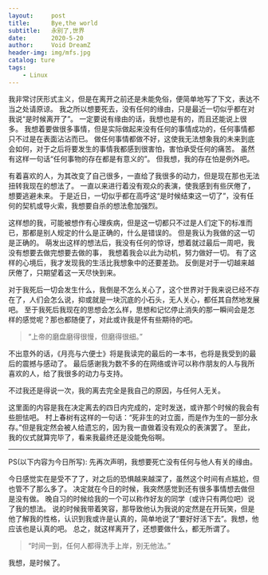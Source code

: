 ```yaml
---
layout:     post
title:      Bye,the world
subtitle:   永别了,世界
date:       2020-5-20
author:     Void DreamZ
header-img: img/mfs.jpg
catalog: ture
tags:
    - Linux
---
```






我非常讨厌形式主义，但是在离开之前还是未能免俗，便简单地写了下文，表达不当之处请原谅。
我之所以想要死去，没有任何的缘由，只是最近一切似乎都在对我说“是时候离开了”。
一定要说有缘由的话，我想也是有的，而且还能说上很多。
我想着要做很多事情，但是实际做起来没有任何的事情成功的，任何事情都只不过是在表面沾沾而已。
做任何事情都做不好，这使我无法想象我的未来到底会如何，对于之后将要发生的事情我都感到很害怕，害怕承受任何的痛苦。
虽然有这样一句话“任何事物的存在都是有意义的”。
但我想，我的存在怕是例外吧。

有着喜欢的人，为其改变了自己很多，一直给了我很多的动力，但是现在那也无法扭转我现在的想法了。
一直以来进行着没有观众的表演，使我感到有些厌倦了，想要逃避未来。
于是近日，一切似乎都在高呼这“是时候结束这一切了”，没有任何的契机或导火索，我想要自杀的想法愈加强烈。


这样想的我，可能被想作有心理疾病，但是这一切都只不过是人们定下的标准而已，那都是别人规定的什么是正确的，什么是错误的。
但是我认为我做的这一切是正确的。
萌发出这样的想法后，我没有任何的惊讶，想着就过最后一周吧，我没有想要去做完想要去做的事，
我想着我会以此为动机，努力做好一切。
有了这样的心境后，我才发现我的生活比我想象中的还要差劲。
反倒是对于一切越来越厌倦了，只期望着这一天尽快到来。

对于我死后一切会发生什么，我倒是不怎么关心了，这个世界对于我来说已经不存在了，人们会怎么说，抑或就是一块沉底的小石头，无人关心，都任其自然地发展吧。
至于我死后我现在的思想会怎么样，思想和记忆停止消失的那一瞬间会是怎样的感觉呢？那也都随便了，对此或许我是怀有些期待的吧。

> “上帝的磨盘磨得很慢，但磨得很细。”

不出意外的话，《月亮与六便士》将是我读完的最后的一本书，也将是我受到的最后的震撼与感动了。
最后感谢我为数不多的在网络或许可以称作朋友的人与我所喜欢的人，给了我很多的动力与支持。

不过我还是得说一次，我的离去完全是我自己的原因，与任何人无关。

这里面的内容是我在决定离去的四日内完成的，定时发送，或许那个时候的我会有些胆怯吧。
村上春树有这样的一句话：“死非生的对立面，而是作为生的一部分永存。”但是我定然会被人给遗忘的，因为我一直做着没有观众的表演罢了。
至此，我的仪式就算完毕了，看来我最终还是没能免俗啊。

---------------

PS(以下内容为今日所写):
先再次声明，我想要死亡没有任何与他人有关的缘由。

今日感觉实在是受不了了，对之后的恐惧越来越深了，虽然这个时间有点尴尬，但也管不了那么多了。
决定就在今日的时候，我突然感觉到还有很多事情想去做但是没有做。
晚自习的时候给我的一个可以称作好友的同学（或许只有两位吧）说了我的想法。
说的时候我带着笑容，那导致他认为我说的定然是在开玩笑，但是他了解我的性格，认识到我或许是认真的，简单地说了“要好好活下去”。我想，他应该也是认真的吧。
总之，就这样离开了，还想要做什么，都无所谓了。

> “时间一到，任何人都得洗手上岸，别无他法。”

我想，是时候了。